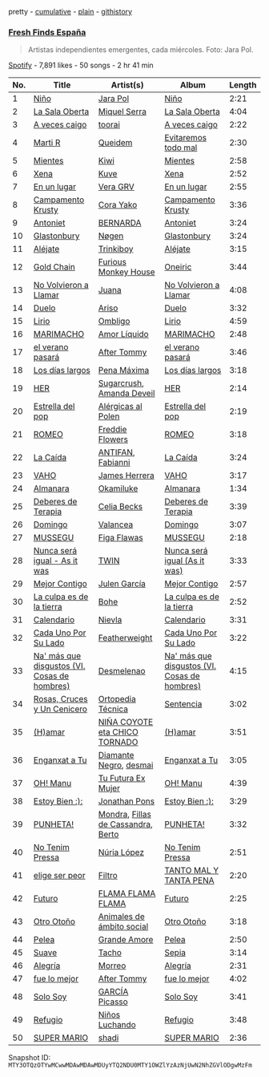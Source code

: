 pretty - [cumulative](/playlists/cumulative/37i9dQZF1DWVhn3qoy98w6.md) - [plain](/playlists/plain/37i9dQZF1DWVhn3qoy98w6) - [githistory](https://github.githistory.xyz/mackorone/spotify-playlist-archive/blob/main/playlists/plain/37i9dQZF1DWVhn3qoy98w6)

### [Fresh Finds España](https://open.spotify.com/playlist/37i9dQZF1DWVhn3qoy98w6)

> Artistas independientes emergentes, cada miércoles\. Foto: Jara Pol.

[Spotify](https://open.spotify.com/user/spotify) - 7,891 likes - 50 songs - 2 hr 41 min

| No. | Title | Artist(s) | Album | Length |
|---|---|---|---|---|
| 1 | [Niño](https://open.spotify.com/track/7oxdRUC87SQr4RsBevbo9v) | [Jara Pol](https://open.spotify.com/artist/1ZIwEYympp5ztnQYDlIxHg) | [Niño](https://open.spotify.com/album/4QkpMdx9gtRj8dUgaD91iu) | 2:21 |
| 2 | [La Sala Oberta](https://open.spotify.com/track/7dgi19R07ct4km1LWgWZIX) | [Miquel Serra](https://open.spotify.com/artist/0xUNARNv5PfWqCuu8TJGug) | [La Sala Oberta](https://open.spotify.com/album/7xrQoauJbPeZ5SwAnKFfW2) | 4:04 |
| 3 | [A veces caigo](https://open.spotify.com/track/23VsJynQzdhikyNxp3xu1s) | [toorai](https://open.spotify.com/artist/6GevMSNQ6R54xxyfOFSWBd) | [A veces caigo](https://open.spotify.com/album/7DhpUA2MCtE0w8do19Vgzd) | 2:22 |
| 4 | [Marti R](https://open.spotify.com/track/55GqYEvQDl7FlcLkmHQX18) | [Queidem](https://open.spotify.com/artist/1Rhh50B7hX1KLom9agA3Cf) | [Evitaremos todo mal](https://open.spotify.com/album/0pTTwipJ3H6v9NIEX73pxy) | 2:30 |
| 5 | [Mientes](https://open.spotify.com/track/0JXCejShuqW0KQQ6OvutRw) | [Kiwi](https://open.spotify.com/artist/54XxSPS2wrbCOGyYIY5F4O) | [Mientes](https://open.spotify.com/album/5fJaZrB8FrJNS3uUgij3b1) | 2:58 |
| 6 | [Xena](https://open.spotify.com/track/42yENE89zZrOzLJN6ea4JE) | [Kuve](https://open.spotify.com/artist/7vHKCt7yOiBg1Hci7izDLh) | [Xena](https://open.spotify.com/album/0dXeBodPTuKggGHqDo3iaw) | 2:52 |
| 7 | [En un lugar](https://open.spotify.com/track/6YGX0GycLheTFSoCE467kt) | [Vera GRV](https://open.spotify.com/artist/03ibrSvByQ6WCX79oFaORa) | [En un lugar](https://open.spotify.com/album/7bW7p0vrW8EHQP96xn1XBg) | 2:55 |
| 8 | [Campamento Krusty](https://open.spotify.com/track/6kMXaluhWHgeZgLWw61dEP) | [Cora Yako](https://open.spotify.com/artist/09un4iSHi0vAwjGBwvWiDm) | [Campamento Krusty](https://open.spotify.com/album/73q6kS6P8YyB1fqaP0WVxE) | 3:36 |
| 9 | [Antoniet](https://open.spotify.com/track/37cRPl4w7iljdqc105HHHP) | [BERNARDA](https://open.spotify.com/artist/4AMFwj85joZJusmm6uK6AW) | [Antoniet](https://open.spotify.com/album/1z9rUc2UwNncGfiy3CdjtC) | 3:24 |
| 10 | [Glastonbury](https://open.spotify.com/track/1jJLhZCNync54AMW9XZLUW) | [Nøgen](https://open.spotify.com/artist/3FHsicPDBd7E3LnwYtONKS) | [Glastonbury](https://open.spotify.com/album/01cKrMAnKBKsvJTPUiafHQ) | 3:24 |
| 11 | [Aléjate](https://open.spotify.com/track/34DYAirwFeHcAdFj2Oi6HS) | [Trinkiboy](https://open.spotify.com/artist/71qbTjR2TlaBTMTPwkEhYG) | [Aléjate](https://open.spotify.com/album/3V6yAkHYw7ZWjmoXQMfwRj) | 3:15 |
| 12 | [Gold Chain](https://open.spotify.com/track/53M3X2IeDCU46d2lGGaTgA) | [Furious Monkey House](https://open.spotify.com/artist/4u8LHuDsbX6iiVdAgG2Kq9) | [Oneiric](https://open.spotify.com/album/0aRHJ30mAXNAn6lOq4UHNE) | 3:44 |
| 13 | [No Volvieron a Llamar](https://open.spotify.com/track/7ydE5mdkk1XOIuyI1J8mDZ) | [Juana](https://open.spotify.com/artist/59rrpl4VEJ34sIXu4JFp8W) | [No Volvieron a Llamar](https://open.spotify.com/album/3Wl0caFeihQmx2F2ZAcGQd) | 4:08 |
| 14 | [Duelo](https://open.spotify.com/track/5b1Jx2kmvcdjKw45iAyyFR) | [Ariso](https://open.spotify.com/artist/67JkGlM0kcebcipdSdNsAO) | [Duelo](https://open.spotify.com/album/0eFqvzJOJT0Y4RjbnIQBOe) | 3:32 |
| 15 | [Lirio](https://open.spotify.com/track/1iCQdVaBCgBDgzopOZGTzy) | [Ombligo](https://open.spotify.com/artist/0xNRgIAgqBPH7ALZjiRA4y) | [Lirio](https://open.spotify.com/album/28GcMIOKkX4TZfsUdSHPiP) | 4:59 |
| 16 | [MARIMACHO](https://open.spotify.com/track/47FRRtqvuiWbdWIbAzat0y) | [Amor Líquido](https://open.spotify.com/artist/0A6HXmQiEaRB5bY5S4Fbtc) | [MARIMACHO](https://open.spotify.com/album/3vVz5QDuHkRKefo1v9xU1o) | 2:48 |
| 17 | [el verano pasará](https://open.spotify.com/track/2NvcXM4SYqyDZPL6ISZxus) | [After Tommy](https://open.spotify.com/artist/3HpKdarqsHASs1kRv1uENZ) | [el verano pasará](https://open.spotify.com/album/4tlZEx1Ro5bb77mVz7Yl7G) | 3:46 |
| 18 | [Los días largos](https://open.spotify.com/track/69p6hi8ng4jf2t0hMo0ioj) | [Pena Máxima](https://open.spotify.com/artist/1gneQDkFzVuBfOYds0C8HI) | [Los días largos](https://open.spotify.com/album/1TQBwfBaNV0EGW9mdwQAuP) | 3:18 |
| 19 | [HER](https://open.spotify.com/track/1oa59wbCneGEOW9xY5rsG1) | [Sugarcrush](https://open.spotify.com/artist/42qSwWCF0ZJBVKtpuG1XlJ), [Amanda Deveil](https://open.spotify.com/artist/2oAbJEH2zPedm1msUWxwXv) | [HER](https://open.spotify.com/album/3ZCzshoGotDGce2P9szUUZ) | 2:14 |
| 20 | [Estrella del pop](https://open.spotify.com/track/61ByBXM23WjcHRBX235liN) | [Alérgicas al Polen](https://open.spotify.com/artist/3r87HtM9xVejbpyVuFwrhb) | [Estrella del pop](https://open.spotify.com/album/5bd0bRdIxuxVUUHTC9P27I) | 2:19 |
| 21 | [ROMEO](https://open.spotify.com/track/6NcWi1OMpFzpNwcLCof3yn) | [Freddie Flowers](https://open.spotify.com/artist/19cmzxQNqmxfcscNiXMbzn) | [ROMEO](https://open.spotify.com/album/0iJBZdIzxqYGerCCz7I4lx) | 3:18 |
| 22 | [La Caída](https://open.spotify.com/track/2GAnsHcCraoNQkEgjks69G) | [ANTIFAN](https://open.spotify.com/artist/2UenZFehQbTQiiVlU9Sv35), [Fabianni](https://open.spotify.com/artist/4POeB6Dr0EsRigViBnsTgU) | [La Caída](https://open.spotify.com/album/0eVAscZdILIHysezJoBjbq) | 3:24 |
| 23 | [VAHO](https://open.spotify.com/track/6DXuPKFYiVkQkfsTA7BTMY) | [James Herrera](https://open.spotify.com/artist/4eQFCzwxKC2wBXVrGlb2O4) | [VAHO](https://open.spotify.com/album/3BGARIDQLYYs1eI3fummz9) | 3:17 |
| 24 | [Almanara](https://open.spotify.com/track/7J9v4WSBfhxVFHiWRRDub8) | [Okamiluke](https://open.spotify.com/artist/3wHycgBdgDplw19kvn4VLo) | [Almanara](https://open.spotify.com/album/6Nv3GQZzKP1XBrLOLffeeM) | 1:34 |
| 25 | [Deberes de Terapia](https://open.spotify.com/track/7a6oOCSLtyBaJ7yKDPScH4) | [Celia Becks](https://open.spotify.com/artist/50WyUnAV5BUImbldUlW5e1) | [Deberes de Terapia](https://open.spotify.com/album/0HyFeHSotAiF8PanHIlryd) | 3:39 |
| 26 | [Domingo](https://open.spotify.com/track/1Wacy51w9VdSperPC6PniS) | [Valancea](https://open.spotify.com/artist/0JGOGScJLAvwFoDjbjlD0h) | [Domingo](https://open.spotify.com/album/1GeYloABnBlNdBzUxXwRfc) | 3:07 |
| 27 | [MUSSEGU](https://open.spotify.com/track/4rrrHTgdmHZtqOgZArrhBs) | [Figa Flawas](https://open.spotify.com/artist/2enhM5DK9oTxWiCVpFIDv3) | [MUSSEGU](https://open.spotify.com/album/0ahXH8xQxCNOQCRHcCzkqc) | 2:18 |
| 28 | [Nunca será igual \- As it was](https://open.spotify.com/track/5OqU3hUwJdvWeKLrwDdc6U) | [TWIN](https://open.spotify.com/artist/0SeDcSyIQ4ybZDuSX24HgY) | [Nunca será igual \(As it was\)](https://open.spotify.com/album/0QiF6OJWh00f3tZ3YcoutT) | 3:33 |
| 29 | [Mejor Contigo](https://open.spotify.com/track/6hyhnxaOXr0tJuz5gRzqA8) | [Julen García](https://open.spotify.com/artist/5vLch4v0XYVhgth4aZ121I) | [Mejor Contigo](https://open.spotify.com/album/08BzYti8gDX2c3cgIYB3bY) | 2:57 |
| 30 | [La culpa es de la tierra](https://open.spotify.com/track/6fGx9cE1pwfwIalhboGop8) | [Bohe](https://open.spotify.com/artist/6QizHGIASn66CrcR8Fe1fk) | [La culpa es de la tierra](https://open.spotify.com/album/4PCANGbqTyeg3DiB6pHlnr) | 2:52 |
| 31 | [Calendario](https://open.spotify.com/track/2eeaggskA5wDbMJDcJcRYB) | [Nievla](https://open.spotify.com/artist/2LnG9Y5m1N69MBmComLbFp) | [Calendario](https://open.spotify.com/album/4wPXIfRubCiFkDrmI4b5Pr) | 3:31 |
| 32 | [Cada Uno Por Su Lado](https://open.spotify.com/track/2pJi2flV4ZUP6qHntaEWL9) | [Featherweight](https://open.spotify.com/artist/6rIDB6GEFuVB4BLw1ejL9R) | [Cada Uno Por Su Lado](https://open.spotify.com/album/3a00fRKtn4xia5yGGKLkSq) | 3:22 |
| 33 | [Na' más que disgustos \(VI\. Cosas de hombres\)](https://open.spotify.com/track/2Cj3iWd5nK3zKDPpiNkGjW) | [Desmelenao](https://open.spotify.com/artist/5e3AeuzcPHLKIimvkRlK5m) | [Na' más que disgustos \(VI\. Cosas de hombres\)](https://open.spotify.com/album/2BnxjXajnVRqC2piBNuxCL) | 4:15 |
| 34 | [Rosas, Cruces y Un Cenicero](https://open.spotify.com/track/02AQHmxJVeLnKt8zziUmlK) | [Ortopedia Técnica](https://open.spotify.com/artist/3nb5MkobljIsONHwAzmkgg) | [Sentencia](https://open.spotify.com/album/0YKp6cuV4Dji5ACaFD0bs9) | 3:02 |
| 35 | [\(H\)amar](https://open.spotify.com/track/04omn9fkzRQJJQ8TwSFS01) | [NIÑA COYOTE eta CHICO TORNADO](https://open.spotify.com/artist/4QlaoCIrTZjyl1M6TaDUEW) | [\(H\)amar](https://open.spotify.com/album/0CTVaSPbvIK754GniCJrC3) | 3:51 |
| 36 | [Enganxat a Tu](https://open.spotify.com/track/0NK39gN1A8oe4bccYIGg7W) | [Diamante Negro](https://open.spotify.com/artist/51WUBWxuW4MAoBwuYraA4v), [desmai](https://open.spotify.com/artist/3Rs5tnuUvJHWyRoEPlOFdR) | [Enganxat a Tu](https://open.spotify.com/album/27MB2eSHOcbEPZ6L8X06M6) | 3:05 |
| 37 | [OH! Manu](https://open.spotify.com/track/0KwZwJ0faByyBTyAWVF5EE) | [Tu Futura Ex Mujer](https://open.spotify.com/artist/6q5o28cIdBsiZFPownYPcg) | [OH! Manu](https://open.spotify.com/album/4IcMKvhjDzK43Vn5WO5Bz5) | 4:39 |
| 38 | [Estoy Bien :\):](https://open.spotify.com/track/6Ne5sy0N3xZkebqsL402rR) | [Jonathan Pons](https://open.spotify.com/artist/3Afk3KSsJyzghCvgw2OQIY) | [Estoy Bien :\):](https://open.spotify.com/album/6XjagKxkUCILFj4b6XXNBq) | 3:29 |
| 39 | [PUNHETA!](https://open.spotify.com/track/3oCQrNT8eTBFjInWpVIBhy) | [Mondra](https://open.spotify.com/artist/7hETI0LkHsxAb0Mil6OCWx), [Fillas de Cassandra](https://open.spotify.com/artist/4OETSqPg52NUKHEQEroph5), [Berto](https://open.spotify.com/artist/7AKh8HXKj8nJqm8xUcJJAy) | [PUNHETA!](https://open.spotify.com/album/0D2TMT6H9gB4lGRo6zNLGe) | 3:32 |
| 40 | [No Tenim Pressa](https://open.spotify.com/track/4FrOflO19zznBxyzteXb4z) | [Núria López](https://open.spotify.com/artist/5c2QITgp1iC7pY7Q396R2x) | [No Tenim Pressa](https://open.spotify.com/album/3R1ux8qCYnz5rswbjgKXPB) | 2:51 |
| 41 | [elige ser peor](https://open.spotify.com/track/2WlAtRPYvfN4KvJJ48tSAv) | [Filtro](https://open.spotify.com/artist/7ciFx1MOd6KSEErGqzkgwV) | [TANTO MAL Y TANTA PENA](https://open.spotify.com/album/0OtUimBNoRcTRLKONzrAv8) | 2:20 |
| 42 | [Futuro](https://open.spotify.com/track/1xXcseed2POg9dLS6s1qLw) | [FLAMA FLAMA FLAMA](https://open.spotify.com/artist/6odaPrgsGhmrjTjBkMU9TR) | [Futuro](https://open.spotify.com/album/46wP62RNWuIqVKT2U2NnuL) | 2:25 |
| 43 | [Otro Otoño](https://open.spotify.com/track/39fEMEWxHlBvRAQLrC5YzX) | [Animales de ámbito social](https://open.spotify.com/artist/23AWmp4xkBZ0dgBDS6fQtj) | [Otro Otoño](https://open.spotify.com/album/70kpW8wvISG1frv6DCe9SC) | 3:18 |
| 44 | [Pelea](https://open.spotify.com/track/6Seoz1CQnKIy8mvurGrp9c) | [Grande Amore](https://open.spotify.com/artist/1FVM2KsOjbVwhAYApEhSzQ) | [Pelea](https://open.spotify.com/album/0CYwTvH4ATeQyqLiDqMReo) | 2:50 |
| 45 | [Suave](https://open.spotify.com/track/2p3GnMKk91SQNG7shcqxSO) | [Tacho](https://open.spotify.com/artist/0iym7MctBjSQcYJH4kDKRp) | [Sepia](https://open.spotify.com/album/2DlPB0IVHWbhLjx20llFJO) | 3:14 |
| 46 | [Alegría](https://open.spotify.com/track/2LDsSHfBfR3tLzMsZvldMC) | [Morreo](https://open.spotify.com/artist/3Xp3bobA8pIQerBzo8jW8d) | [Alegría](https://open.spotify.com/album/2VINANReG9de41qaxOydbo) | 2:31 |
| 47 | [fue lo mejor](https://open.spotify.com/track/21pm6QRa8PtVQHTpG5eO1u) | [After Tommy](https://open.spotify.com/artist/3HpKdarqsHASs1kRv1uENZ) | [fue lo mejor](https://open.spotify.com/album/3pnmPdEHRMU1s0i8lqDm1k) | 4:02 |
| 48 | [Solo Soy](https://open.spotify.com/track/5u7supdaN4pQdHs2kChVee) | [GARCÍA Picasso](https://open.spotify.com/artist/7bmCrd2Hv5prpHeyTbGx0L) | [Solo Soy](https://open.spotify.com/album/08PLJHQtJlNni1qK13oYkI) | 3:41 |
| 49 | [Refugio](https://open.spotify.com/track/6YJLbtDIh3EchvQThsqFe6) | [Niños Luchando](https://open.spotify.com/artist/32ssrEXNswpY4dF56WYYZl) | [Refugio](https://open.spotify.com/album/0XCEsrMhctoxAk12h0lHb1) | 3:48 |
| 50 | [SUPER MARIO](https://open.spotify.com/track/6fwUrBcaWOucX2czY6vici) | [shadi](https://open.spotify.com/artist/3csMcrQZxcD3YsQhmdQSzV) | [SUPER MARIO](https://open.spotify.com/album/4khwPW6DOhLRfV75H4Ja0H) | 2:36 |

Snapshot ID: `MTY3OTQzOTYwMCwwMDAwMDAwMDUyYTQ2NDU0MTY1OWZlYzAzNjUwN2NhZGVlODgwMzFm`
